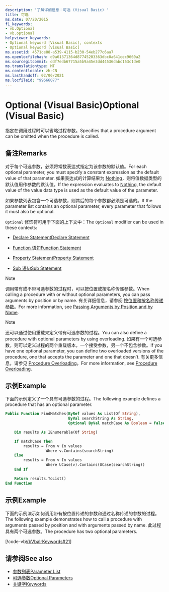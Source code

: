```yaml
---
description: '了解详细信息：可选 (Visual Basic) '
title: 可选
ms.date: 07/20/2015
f1_keywords:
- vb.Optional
- vb.optional
helpviewer_keywords:
- Optional keyword [Visual Basic], contexts
- Optional keyword [Visual Basic]
ms.assetid: 4571ce88-a539-4115-b230-54eb277c6aa7
ms.openlocfilehash: d9a61371364d87745203363dbc0a641cec9660a2
ms.sourcegitcommit: ddf7edb67715a5b9a45e3dd44536dabc153c1de0
ms.translationtype: MT
ms.contentlocale: zh-CN
ms.lasthandoff: 02/06/2021
ms.locfileid: "99666077"
---
```

# <a name="optional-visual-basic"></a><span data-ttu-id="43b5c-103">Optional (Visual Basic)</span><span class="sxs-lookup"><span data-stu-id="43b5c-103">Optional (Visual Basic)</span></span>

<span data-ttu-id="43b5c-104">指定在调用过程时可以省略过程参数。</span><span class="sxs-lookup"><span data-stu-id="43b5c-104">Specifies that a procedure argument can be omitted when the procedure is called.</span></span>

## <a name="remarks"></a><span data-ttu-id="43b5c-105">备注</span><span class="sxs-lookup"><span data-stu-id="43b5c-105">Remarks</span></span>

<span data-ttu-id="43b5c-106">对于每个可选参数，必须将常数表达式指定为该参数的默认值。</span><span class="sxs-lookup"><span data-stu-id="43b5c-106">For each optional parameter, you must specify a constant expression as the default value of that parameter.</span></span> <span data-ttu-id="43b5c-107">如果表达式的计算结果为 [Nothing](../nothing.md)，则将值数据类型的默认值用作参数的默认值。</span><span class="sxs-lookup"><span data-stu-id="43b5c-107">If the expression evaluates to [Nothing](../nothing.md), the default value of the value data type is used as the default value of the parameter.</span></span>

<span data-ttu-id="43b5c-108">如果参数列表包含一个可选参数，则其后的每个参数都必须是可选的。</span><span class="sxs-lookup"><span data-stu-id="43b5c-108">If the parameter list contains an optional parameter, every parameter that follows it must also be optional.</span></span>

<span data-ttu-id="43b5c-109">`Optional` 修饰符可用于下面的上下文中：</span><span class="sxs-lookup"><span data-stu-id="43b5c-109">The `Optional` modifier can be used in these contexts:</span></span>

- [<span data-ttu-id="43b5c-110">Declare Statement</span><span class="sxs-lookup"><span data-stu-id="43b5c-110">Declare Statement</span></span>](../statements/declare-statement.md)

- [<span data-ttu-id="43b5c-111">Function 语句</span><span class="sxs-lookup"><span data-stu-id="43b5c-111">Function Statement</span></span>](../statements/function-statement.md)

- [<span data-ttu-id="43b5c-112">Property Statement</span><span class="sxs-lookup"><span data-stu-id="43b5c-112">Property Statement</span></span>](../statements/property-statement.md)

- [<span data-ttu-id="43b5c-113">Sub 语句</span><span class="sxs-lookup"><span data-stu-id="43b5c-113">Sub Statement</span></span>](../statements/sub-statement.md)

> [!NOTE]
> <span data-ttu-id="43b5c-114">调用带有或不带可选参数的过程时，可以按位置或按名称传递参数。</span><span class="sxs-lookup"><span data-stu-id="43b5c-114">When calling a procedure with or without optional parameters, you can pass arguments by position or by name.</span></span> <span data-ttu-id="43b5c-115">有关详细信息，请参阅 [按位置和按名称传递参数](../../programming-guide/language-features/procedures/passing-arguments-by-position-and-by-name.md)。</span><span class="sxs-lookup"><span data-stu-id="43b5c-115">For more information, see [Passing Arguments by Position and by Name](../../programming-guide/language-features/procedures/passing-arguments-by-position-and-by-name.md).</span></span>

> [!NOTE]
> <span data-ttu-id="43b5c-116">还可以通过使用重载来定义带有可选参数的过程。</span><span class="sxs-lookup"><span data-stu-id="43b5c-116">You can also define a procedure with optional parameters by using overloading.</span></span> <span data-ttu-id="43b5c-117">如果有一个可选参数，则可以定义过程的两个重载版本，一个接受参数，另一个不包含参数。</span><span class="sxs-lookup"><span data-stu-id="43b5c-117">If you have one optional parameter, you can define two overloaded versions of the procedure, one that accepts the parameter and one that doesn’t.</span></span> <span data-ttu-id="43b5c-118">有关更多信息，请参见 [Procedure Overloading](../../programming-guide/language-features/procedures/procedure-overloading.md)。</span><span class="sxs-lookup"><span data-stu-id="43b5c-118">For more information, see [Procedure Overloading](../../programming-guide/language-features/procedures/procedure-overloading.md).</span></span>

## <a name="example"></a><span data-ttu-id="43b5c-119">示例</span><span class="sxs-lookup"><span data-stu-id="43b5c-119">Example</span></span>

<span data-ttu-id="43b5c-120">下面的示例定义了一个具有可选参数的过程。</span><span class="sxs-lookup"><span data-stu-id="43b5c-120">The following example defines a procedure that has an optional parameter.</span></span>

```vb
Public Function FindMatches(ByRef values As List(Of String),
                            ByVal searchString As String,
                            Optional ByVal matchCase As Boolean = False) As List(Of String)

    Dim results As IEnumerable(Of String)

    If matchCase Then
        results = From v In values
                  Where v.Contains(searchString)
    Else
        results = From v In values
                  Where UCase(v).Contains(UCase(searchString))
    End If

    Return results.ToList()
End Function
```

## <a name="example"></a><span data-ttu-id="43b5c-121">示例</span><span class="sxs-lookup"><span data-stu-id="43b5c-121">Example</span></span>

<span data-ttu-id="43b5c-122">下面的示例演示如何调用带有按位置传递的参数和通过名称传递的参数的过程。</span><span class="sxs-lookup"><span data-stu-id="43b5c-122">The following example demonstrates how to call a procedure with arguments passed by position and with arguments passed by name.</span></span> <span data-ttu-id="43b5c-123">此过程具有两个可选参数。</span><span class="sxs-lookup"><span data-stu-id="43b5c-123">The procedure has two optional parameters.</span></span>

[!code-vb[VbVbalrKeywords#21](~/samples/snippets/visualbasic/VS_Snippets_VBCSharp/VbVbalrKeywords/VB/class8.vb#21)]

## <a name="see-also"></a><span data-ttu-id="43b5c-124">请参阅</span><span class="sxs-lookup"><span data-stu-id="43b5c-124">See also</span></span>

- [<span data-ttu-id="43b5c-125">参数列表</span><span class="sxs-lookup"><span data-stu-id="43b5c-125">Parameter List</span></span>](../statements/parameter-list.md)
- [<span data-ttu-id="43b5c-126">可选参数</span><span class="sxs-lookup"><span data-stu-id="43b5c-126">Optional Parameters</span></span>](../../programming-guide/language-features/procedures/optional-parameters.md)
- [<span data-ttu-id="43b5c-127">关键字</span><span class="sxs-lookup"><span data-stu-id="43b5c-127">Keywords</span></span>](../keywords/index.md)
